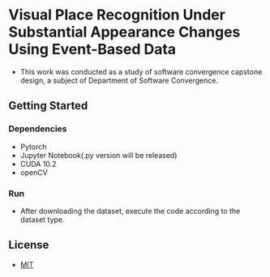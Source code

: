 # Visual Place Recognition Under Substantial Appearance Changes Using Event-Based Data
* This work was conducted as a study of software convergence capstone design, a subject of Department of Software Convergence.

## Getting Started
### Dependencies
* Pytorch
* Jupyter Notebook(.py version will be released)
* CUDA 10.2
* openCV

### Run
* After downloading the dataset, execute the code according to the dataset type.

## License
* [MIT](https://choosealicense.com/licenses/mit/)

